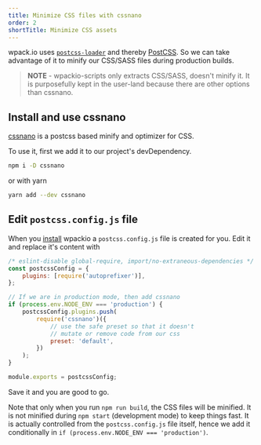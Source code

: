 ```yaml
---
title: Minimize CSS files with cssnano
order: 2
shortTitle: Minimize CSS assets
---
```


wpack.io uses [`postcss-loader`](https://github.com/postcss/postcss-loader) and thereby [PostCSS](https://postcss.org/). So
we can take advantage of it to minify our CSS/SASS files during production builds.

> **NOTE** - wpackio-scripts only extracts CSS/SASS, doesn't minify it. It is
> purposefully kept in the user-land because there are other options than cssnano.

## Install and use cssnano

[cssnano](https://cssnano.co/) is a postcss based minify and optimizer for CSS.

To use it, first we add it to our project's devDependency.

```bash
npm i -D cssnano
```

or with yarn

```bash
yarn add --dev cssnano
```

## Edit `postcss.config.js` file

When you [install](/guides/getting-started/) wpackio a `postcss.config.js`
file is created for you. Edit it and replace it's content with

```js
/* eslint-disable global-require, import/no-extraneous-dependencies */
const postcssConfig = {
	plugins: [require('autoprefixer')],
};

// If we are in production mode, then add cssnano
if (process.env.NODE_ENV === 'production') {
	postcssConfig.plugins.push(
		require('cssnano')({
			// use the safe preset so that it doesn't
			// mutate or remove code from our css
			preset: 'default',
		})
	);
}

module.exports = postcssConfig;
```

Save it and you are good to go.

Note that only when you run `npm run build`, the CSS files will be minified. It
is not minified during `npm start` (development mode) to keep things fast. It is
actually controlled from the `postcss.config.js` file itself, hence we add it
conditionally in `if (process.env.NODE_ENV === 'production')`.
